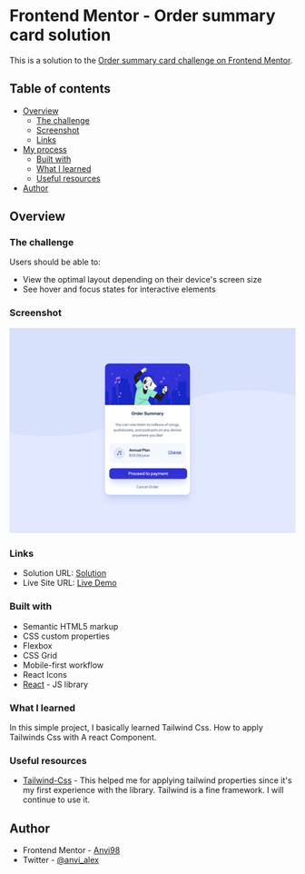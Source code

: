 # Frontend Mentor - Order summary card solution

This is a solution to the [Order summary card challenge on Frontend Mentor](https://www.frontendmentor.io/challenges/order-summary-component-QlPmajDUj).

## Table of contents

- [Overview](#overview)
  - [The challenge](#the-challenge)
  - [Screenshot](#screenshot)
  - [Links](#links)
- [My process](#my-process)
  - [Built with](#built-with)
  - [What I learned](#what-i-learned)
  - [Useful resources](#useful-resources)
- [Author](#author)

## Overview

### The challenge

Users should be able to:

- View the optimal layout depending on their device's screen size
- See hover and focus states for interactive elements

### Screenshot
 
![pic](./pic.png)

### Links

- Solution URL: [Solution](https://www.frontendmentor.io/solutions/ordersummarytailwindcss-reactjs-OZTnb6Ex8d)
- Live Site URL: [Live Demo](https://anvi98.github.io/order-summary/)

### Built with

- Semantic HTML5 markup
- CSS custom properties
- Flexbox
- CSS Grid
- Mobile-first workflow
- React Icons
- [React](https://reactjs.org/) - JS library


### What I learned

In this simple project, I basically learned Tailwind Css. How to apply Tailwinds Css with A react Component.



### Useful resources

- [Tailwind-Css](https://tailwindcss.com/docs) - This helped me for applying tailwind properties since it's my first experience with the library. Tailwind is a fine framework. I will continue to use it.

## Author

- Frontend Mentor - [Anvi98](https://www.frontendmentor.io/profile/Anvi98)
- Twitter - [@anvi_alex](https://www.twitter.com/anvi_alex)

